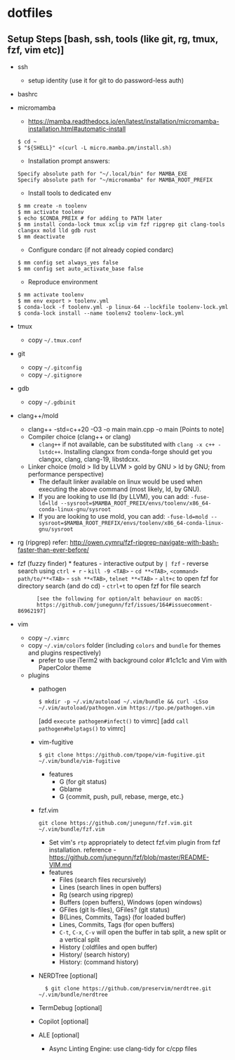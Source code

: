 # dotfiles

Setup Steps [bash, ssh, tools (like git, rg, tmux, fzf, vim etc)]
-----------------------------------------------------------------

* ssh
	- setup identity (use it for git to do password-less auth)

* bashrc

* micromamba
	- https://mamba.readthedocs.io/en/latest/installation/micromamba-installation.html#automatic-install
	```
	$ cd ~
	$ "${SHELL}" <(curl -L micro.mamba.pm/install.sh)
	```

	- Installation prompt answers:
	```
	Specify absolute path for "~/.local/bin" for MAMBA_EXE
	Specify absolute path for "~/micromamba" for MAMBA_ROOT_PREFIX
	```

	- Install tools to dedicated env
	```
	$ mm create -n toolenv
	$ mm activate toolenv
	$ echo $CONDA_PREIX # for adding to PATH later
	$ mm install conda-lock tmux xclip vim fzf ripgrep git clang-tools clangxx mold lld gdb rust
	$ mm deactivate
	```

	- Configure condarc (if not already copied condarc)
	```
	$ mm config set always_yes false
	$ mm config set auto_activate_base false
	```
	- Reproduce environment
	```
	$ mm activate toolenv
	$ mm env export > toolenv.yml
	$ conda-lock -f toolenv.yml -p linux-64 --lockfile toolenv-lock.yml
	$ conda-lock install --name toolenv2 toolenv-lock.yml
	```

* tmux
	- copy `~/.tmux.conf`

* git
	- copy `~/.gitconfig`
	- copy `~/.gitignore`

* gdb
	- copy `~/.gdbinit`

* clang++/mold
	- clang++ -std=c++20 -O3 -o main main.cpp -o main
	[Points to note]
	- Compiler choice (clang++ or clang)
		* `clang++` if not available, can be substituted with `clang -x c++ -lstdc++`. Installing clangxx from conda-forge should get you clangxx, clang, clang-19, libstdcxx.
	- Linker choice (mold > lld by LLVM > gold by GNU > ld by GNU; from performance perspective)
		* The default linker available on linux would be used when executing the above command (most likely, ld, by GNU).
		*	If you are looking to use lld (by LLVM), you can add:
			`-fuse-ld=lld --sysroot=$MAMBA_ROOT_PREIX/envs/toolenv/x86_64-conda-linux-gnu/sysroot`
		* If you are looking to use mold, you can add:
			`-fuse-ld=mold --sysroot=$MAMBA_ROOT_PREFIX/envs/toolenv/x86_64-conda-linux-gnu/sysroot`


* rg (ripgrep)
	refer: http://owen.cymru/fzf-ripgrep-navigate-with-bash-faster-than-ever-before/

* fzf (fuzzy finder)
		* features
			- interactive output by `| fzf`
			- reverse search using `ctrl + r`
			- `kill -9 <TAB>`
			- `cd **<TAB>`, `<command> path/to/**<TAB>`
			- `ssh **<TAB>`, `telnet **<TAB>`
			- `alt+c` to open fzf for directory search (and do cd)
			- `ctrl+t` to open fzf for file search

			[see the following for option/alt behaviour on macOS:
			https://github.com/junegunn/fzf/issues/164#issuecomment-86962197]

* vim
	- copy `~/.vimrc`
	- copy `~/.vim/colors` folder (including `colors` and `bundle` for themes and plugins respectively)
		- prefer to use iTerm2 with background color #1c1c1c and Vim with PaperColor theme
	- plugins
		- pathogen
			```
			$ mkdir -p ~/.vim/autoload ~/.vim/bundle && curl -LSso ~/.vim/autoload/pathogen.vim https://tpo.pe/pathogen.vim
			```
			[add `execute pathogen#infect()` to vimrc]
			[add `call pathogen#helptags()` to vimrc]
		- vim-fugitive
			```
			$ git clone https://github.com/tpope/vim-fugitive.git ~/.vim/bundle/vim-fugitive
			```
			* features
				- G (for git status)
				- Gblame
				- G {commit, push, pull, rebase, merge, etc.}
		- fzf.vim
			```
			git clone https://github.com/junegunn/fzf.vim.git ~/.vim/bundle/fzf.vim
			```

			* Set vim's `rtp` appropriately to detect fzf.vim plugin from fzf installation.
				reference - https://github.com/junegunn/fzf/blob/master/README-VIM.md
			* features
				- Files (search files recursively)
				- Lines (search lines in open buffers)
				- Rg (search using ripgrep)
				- Buffers (open buffers), Windows (open windows)
				- GFiles (git ls-files), GFiles? (git status)
				- B{Lines, Commits, Tags} (for loaded buffer)
				- Lines, Commits, Tags (for open buffers)
				- `C-t`, `C-x`, `C-v` will open the buffer in tab split, a new split or a vertical split
				- History (:oldfiles and open buffer)
				- History/ (search history)
				- History: (command history)
		- NERDTree [optional]
		  ```
			$ git clone https://github.com/preservim/nerdtree.git ~/.vim/bundle/nerdtree
			```
		- TermDebug [optional]
		- Copilot [optional]
		- ALE [optional]
			- Async Linting Engine: use clang-tidy for c/cpp files
